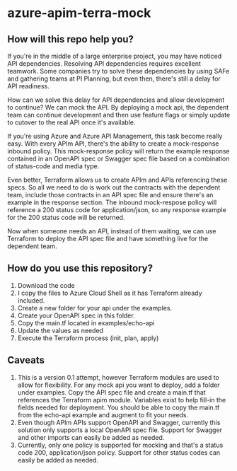 # azure-apim-terra-mock
## How will this repo help you?
If you're in the middle of a large enterprise project, you may have noticed API dependencies. Resolving API dependencies requires excellent teamwork. Some companies try to solve these dependencies by using SAFe and gathering teams at PI Planning, but even then, there's still a delay for API readiness.

How can we solve this delay for API dependencies and allow development to continue? We can mock the API. By deploying a mock api, the dependent team can continue development and then use feature flags or simply update to cutover to the real API once it's available.

If you're using Azure and Azure API Management, this task become really easy. With every APIm API, there's the ability to create a mock-response inbound policy. This mock-response policy will return the example response contained in an OpenAPI spec or Swagger spec file based on a combination of status-code and media type.

Even better, Terraform allows us to create APIm and APIs referencing these specs. So all we need to do is work out the contracts with the dependent team, include those contracts in an API spec file and ensure there's an example in the response section. The inbound mock-respose policy will reference a 200 status code for application/json, so any response example for the 200 status code will be returned. 

Now when someone needs an API, instead of them waiting, we can use Terraform to deploy the API spec file and have something live for the dependent team.

## How do you use this repository?
1. Download the code
1. I copy the files to Azure Cloud Shell as it has Terraform already included.
1. Create a new folder for your api under the examples.
1. Create your OpenAPI spec in this folder.
1. Copy the main.tf located in examples/echo-api
1. Update the values as needed
1. Execute the Terraform process (init, plan, apply)

## Caveats
1. This is a version 0.1 attempt, however Terraform modules are used to allow for flexibility. For any mock api you want to deploy, add a folder under examples. Copy the API spec file and create a main.tf that references the Terraform apim module. Variables exist to help fill-in the fields needed for deployment. You should be able to copy the main.tf from the echo-api example and augment to fit your needs.
1. Even though APIm APIs support OpenAPI and Swagger, currently this solution only supports a local OpenAPI spec file. Support for Swagger and other imports can easily be added as needed.
1. Currently, only one policy is supported for mocking and that's a status code 200, application/json policy. Support for other status codes can easily be added as needed.
